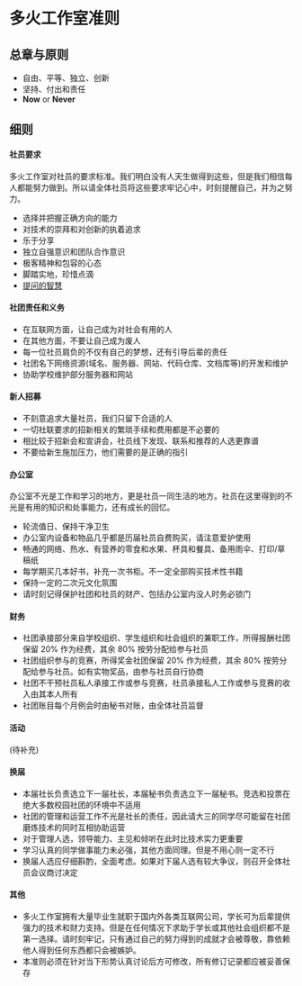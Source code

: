 # 多火工作室准则

## 总章与原则

* 自由、平等、独立、创新
* 坚持、付出和责任
* **Now** or **Never**

## 细则

#### 社员要求

多火工作室对社员的要求标准。我们明白没有人天生做得到这些，但是我们相信每人都能努力做到。所以请全体社员将这些要求牢记心中，时刻提醒自己，并为之努力。

* 选择并把握正确方向的能力
* 对技术的崇拜和对创新的执着追求
* 乐于分享
* 独立自强意识和团队合作意识
* 极客精神和包容的心态
* 脚踏实地，珍惜点滴
* [提问的智慧](http://lilydjwg.vim-cn.com/articles/smart-questions.html)

#### 社团责任和义务

* 在互联网方面，让自己成为对社会有用的人
* 在其他方面，不要让自己成为废人
* 每一位社员肩负的不仅有自己的梦想，还有引导后辈的责任
* 社团名下网络资源(域名、服务器、网站、代码仓库、文档库等)的开发和维护
* 协助学校维护部分服务器和网站

#### 新人招募

* 不刻意追求大量社员，我们只留下合适的人
* 一切社联要求的招新相关的繁琐手续和费用都是不必要的
* 相比较于招新会和宣讲会，社员线下发现、联系和推荐的人选更靠谱
* 不要给新生施加压力，他们需要的是正确的指引

#### 办公室

办公室不光是工作和学习的地方，更是社员一同生活的地方。社员在这里得到的不光是有用的知识和处事能力，还有成长的回忆。

* 轮流值日、保持干净卫生
* 办公室内设备和物品几乎都是历届社员自费购买，请注意爱护使用
* 畅通的网络、热水、有营养的零食和水果、杯具和餐具、备用雨伞、打印/草稿纸
* 每学期买几本好书，补充一次书柜。不一定全部购买技术性书籍
* 保持一定的二次元文化氛围
* 请时刻记得保护社团和社员的财产、包括办公室内没人时务必锁门

#### 财务

* 社团承接部分来自学校组织、学生组织和社会组织的兼职工作，所得报酬社团保留 20% 作为经费，其余 80% 按劳分配给参与社员
* 社团组织参与的竞赛，所得奖金社团保留 20% 作为经费，其余 80% 按劳分配给参与社员。如有实物奖品，由参与社员自行协商
* 社团不干预社员私人承接工作或参与竞赛，社员承接私人工作或参与竞赛的收入由其本人所有
* 社团账目每个月例会时由秘书对账，由全体社员监督

#### 活动

(待补充)

#### 换届

* 本届社长负责选立下一届社长，本届秘书负责选立下一届秘书。竞选和投票在绝大多数校园社团的环境中不适用
* 社团的管理和运营工作不光是社长的责任，因此请大三的同学尽可能留在社团磨炼技术的同时互相协助运营
* 对于管理人选，领导能力、主见和倾听在此时比技术实力更重要
* 学习认真的同学做事能力未必强，其他方面同理。但是不用心则一定不行
* 换届人选应仔细斟酌，全面考虑。如果对下届人选有较大争议，则召开全体社员会议商讨决定

#### 其他

* 多火工作室拥有大量毕业生就职于国内外各类互联网公司，学长可为后辈提供强力的技术和财力支持。但是在任何情况下求助于学长或其他社会组织都不是第一选择。请时刻牢记，只有通过自己的努力得到的成就才会被尊敬，靠依赖他人得到任何东西都只会被嫉妒。
* 本准则必须在针对当下形势认真讨论后方可修改，所有修订记录都应被妥善保存
